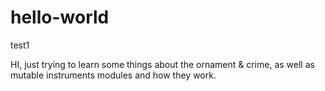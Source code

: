 # hello-world
test1

HI, just trying to learn some things about the ornament & crime, as well as mutable instruments modules and how they work.
